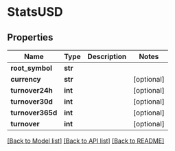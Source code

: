 # StatsUSD

## Properties
Name | Type | Description | Notes
------------ | ------------- | ------------- | -------------
**root_symbol** | **str** |  | 
**currency** | **str** |  | [optional] 
**turnover24h** | **int** |  | [optional] 
**turnover30d** | **int** |  | [optional] 
**turnover365d** | **int** |  | [optional] 
**turnover** | **int** |  | [optional] 

[[Back to Model list]](../README.md#documentation-for-models) [[Back to API list]](../README.md#documentation-for-api-endpoints) [[Back to README]](../README.md)


